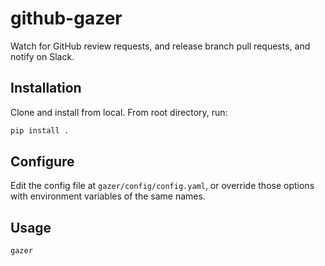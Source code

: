 # github-gazer
Watch for GitHub review requests, and release branch pull requests, and notify on Slack.

## Installation

Clone and install from local.  From root directory, run:  

```bash
pip install .
```

## Configure

Edit the config file at `gazer/config/config.yaml`, or override those options with environment variables of the same names.

## Usage

```bash
gazer
```